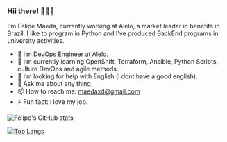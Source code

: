 ### Hii there! 👋👋👋

I'm Felipe Maeda, currently working at Alelo, a market leader in benefits in Brazil. I like to program in Python and I've produced BackEnd programs in university activities.

<!--
**FelipeMaeda/felipemaeda** is a ✨ _special_ ✨ repository because its `README.md` (this file) appears on your GitHub profile.

Here are some ideas to get you started:

- 🔭 I’m currently working on ...
- 🌱 I’m currently learning ...
- 👯 I’m looking to collaborate on ...
- 🤔 I’m looking for help with ...
- 💬 Ask me about ...
- 📫 How to reach me: ...
- 😄 Pronouns: ...
- ⚡ Fun fact: ...
-->

- 🔭 I’m DevOps Engineer at Alelo.
- 🌱 I’m currently learning OpenShift, Terraform, Ansible, Python Scripts, culture DevOps and agile methods.
- 🤔 I’m looking for help with English (i dont have a good english).
- 💬 Ask me about any thing.
- 📫 How to reach me: maedaxd@gmail.com
- ⚡ Fun fact: i love my job.

![Felipe's GitHub stats](https://github-readme-stats.vercel.app/api?username=felipemaeda&show_icons=true&theme=tokyonight)

[![Top Langs](https://github-readme-stats.vercel.app/api/top-langs/?username=felipemaeda&layout=compact&theme=tokyonight)](https://github.com/FelipeMaeda/github-readme-stats)

